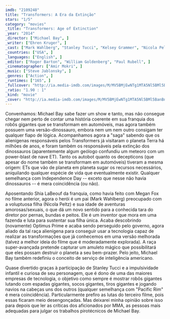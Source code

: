 ```yaml
---
imdb: "2109248"
title: "Transformers: A Era da Extinção"
stars: "1/5"
category: "movies"
_title: "Transformers: Age of Extinction"
_year: "2014"
_director: ["Michael Bay", ]
_writer: ["Ehren Kruger", ]
_cast: ["Mark Wahlberg", "Stanley Tucci", "Kelsey Grammer", "Nicola Peltz", "Jack Reynor", "Titus Welliver", "Sophia Myles", "Bingbing Li", "T.J. Miller", ]
_countries: ["USA", ]
_languages: ["English", ]
_editor: ["Roger Barton", "William Goldenberg", "Paul Rubell", ]
_cinematographer: ["Amir Mokri", ]
_music: ["Steve Jablonsky", ]
_genres: ["Action", ]
_runtimes: ["165", ]
_fullcover: "http://ia.media-imdb.com/images/M/MV5BMjEwNTg1MTA5Nl5BMl5BanBnXkFtZTgwOTg2OTM4MTE@.jpg"
_ratio: "1.90 : 1"
_kind: "movie"
_cover: "http://ia.media-imdb.com/images/M/MV5BMjEwNTg1MTA5Nl5BMl5BanBnXkFtZTgwOTg2OTM4MTE@._V1._SX90_SY140_.jpg"
---
```


Convenhamos: Michael Bay sabe fazer um show e tanto, mas não consegue chegar nem perto de contar uma história coerente em sua franquia dos robôs gigantes que se transformam em automóveis, mas agora também possuem uma versão-dinossauro, embora nem um nem outro consigam ter qualquer fiapo de lógica. Acompanhamos agora a "saga" sabendo que os alienígenas responsáveis pelos Transformers já visitaram o planeta Terra há milhões de anos, e foram também os responsáveis pela extinção dos dinossauros (aparentemente algum geólogo confundiu um meteoro com um power-blast de nave ET). Tanto os autobot quanto os decepticons (que apesar do nome também se transformam em automóveis) tiveram a mesma origem: ETs que vão de planeta em planeta sugar os recursos necessários, aniquilando qualquer espécie de vida que eventualmente existir. Qualquer semelhança com Independence Day -- exceto que nesse não havia dinossauros -- é mera coincidência (ou não).

Aposentando Shia LaBeouf da franquia, como havia feito com Megan Fox no filme anterior, agora o herói é um pai (Mark Wahlberg) preocupado com a voluptuosa filha (Nicola Peltz) e sua idade de aventuras amorosas/sexuais, o que dá um novo sentido para a conhecida tara do diretor por pernas, bundas e peitos. Ele é um inventor que mora em uma fazenda e luta para sustentar sua filha única. Acaba descobrindo (novamente) Optimus Prime e acaba sendo perseguido pelo governo, agora aliado da tal raça alienígena para conseguir usar a tecnologia capaz de realizar as transformações que já conhecemos em uma versão melhorada (talvez a melhor ideia do filme que é moderadamente explorada). A raça super-avançada pretende capturar um amuleto mágico que possibilitará que eles possam destruir o planeta a seu bem-prazer. Pelo jeito, Michael Bay também redefiniu o conceito de serviço de inteligência americano.

Quase divertido graças à participação de Stanley Tucci e a impulsividade infantil e curiosa de seu personagem, que é dono de uma das maiores empresas de tecnologia, o objetivo como sempre é mostrar robôs gigantes lutando com espadas gigantes, socos gigantes, tiros gigantes e jogando navios na cabeças uns dos outros (qualquer semelhança com "Pacific Rim" é mera coincidência). Particularmente prefiro as lutas do terceiro filme, pois essas ficaram meio desengonçadas. Mas deixarei minha opinião sobre isso para depois que ler as críticas dos aficionados por MMA, as pessoas mais adequadas para julgar os trabalhos pirotécnicos de Michael Bay.
